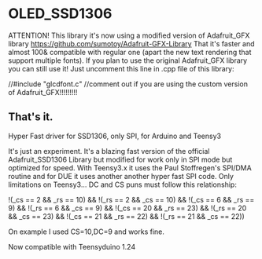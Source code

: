 OLED_SSD1306
============

ATTENTION!
This library it's now using a modified version of Adafruit_GFX library https://github.com/sumotoy/Adafruit-GFX-Library
That it's faster and almost 100& compatible with regular one (apart the new text rendering that support multiple fonts).
If you plan to use the original Adafruit_GFX library you can still use it! Just uncomment this line in .cpp file of this library:

//#include "glcdfont.c" //comment out if you are using the custom version of Adafruit_GFX!!!!!!!!!

That's it.
-------------------------------------------------------------------------------------------------------------------------

Hyper Fast driver for SSD1306, only SPI, for Arduino and Teensy3

It's just an experiment. It's a blazing fast version of the official Adafruit_SSD1306 Library but modified for work only in SPI
mode but optimized for speed. With Teensy3.x it uses the Paul Stoffregen's SPI/DMA routine and for DUE it uses another another
hyper fast SPI code.
Only limitations on Teensy3... DC and CS puns must follow this relationship:

!(_cs ==  2 && _rs == 10) && !(_rs ==  2 && _cs == 10)
	 && !(_cs ==  6 && _rs ==  9) && !(_rs ==  6 && _cs ==  9)
	 && !(_cs == 20 && _rs == 23) && !(_rs == 20 && _cs == 23)
	 && !(_cs == 21 && _rs == 22) && !(_rs == 21 && _cs == 22))
	 
On example I used CS=10,DC=9 and works fine.

Now compatible with Teensyduino 1.24
